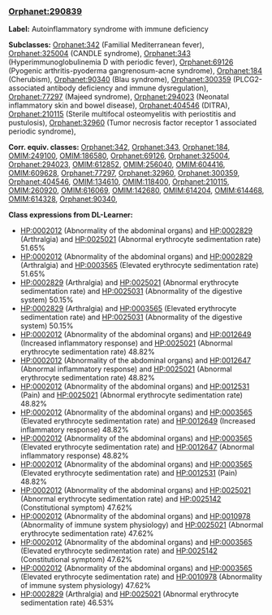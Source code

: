 
### [Orphanet:290839](http://www.orpha.net/ORDO/Orphanet_290839)
**Label:** Autoinflammatory syndrome with immune deficiency

**Subclasses:** [Orphanet:342](http://www.orpha.net/ORDO/Orphanet_342) (Familial Mediterranean fever), [Orphanet:325004](http://www.orpha.net/ORDO/Orphanet_325004) (CANDLE syndrome), [Orphanet:343](http://www.orpha.net/ORDO/Orphanet_343) (Hyperimmunoglobulinemia D with periodic fever), [Orphanet:69126](http://www.orpha.net/ORDO/Orphanet_69126) (Pyogenic arthritis-pyoderma gangrenosum-acne syndrome), [Orphanet:184](http://www.orpha.net/ORDO/Orphanet_184) (Cherubism), [Orphanet:90340](http://www.orpha.net/ORDO/Orphanet_90340) (Blau syndrome), [Orphanet:300359](http://www.orpha.net/ORDO/Orphanet_300359) (PLCG2-associated antibody deficiency and immune dysregulation), [Orphanet:77297](http://www.orpha.net/ORDO/Orphanet_77297) (Majeed syndrome), [Orphanet:294023](http://www.orpha.net/ORDO/Orphanet_294023) (Neonatal inflammatory skin and bowel disease), [Orphanet:404546](http://www.orpha.net/ORDO/Orphanet_404546) (DITRA), [Orphanet:210115](http://www.orpha.net/ORDO/Orphanet_210115) (Sterile multifocal osteomyelitis with periostitis and pustulosis), [Orphanet:32960](http://www.orpha.net/ORDO/Orphanet_32960) (Tumor necrosis factor receptor 1 associated periodic syndrome), 

**Corr. equiv. classes:** [Orphanet:342](http://www.orpha.net/ORDO/Orphanet_342), [Orphanet:343](http://www.orpha.net/ORDO/Orphanet_343), [Orphanet:184](http://www.orpha.net/ORDO/Orphanet_184), [OMIM:249100](http://purl.obolibrary.org/obo/OMIM_249100), [OMIM:186580](http://purl.obolibrary.org/obo/OMIM_186580), [Orphanet:69126](http://www.orpha.net/ORDO/Orphanet_69126), [Orphanet:325004](http://www.orpha.net/ORDO/Orphanet_325004), [Orphanet:294023](http://www.orpha.net/ORDO/Orphanet_294023), [OMIM:612852](http://purl.obolibrary.org/obo/OMIM_612852), [OMIM:256040](http://purl.obolibrary.org/obo/OMIM_256040), [OMIM:604416](http://purl.obolibrary.org/obo/OMIM_604416), [OMIM:609628](http://purl.obolibrary.org/obo/OMIM_609628), [Orphanet:77297](http://www.orpha.net/ORDO/Orphanet_77297), [Orphanet:32960](http://www.orpha.net/ORDO/Orphanet_32960), [Orphanet:300359](http://www.orpha.net/ORDO/Orphanet_300359), [Orphanet:404546](http://www.orpha.net/ORDO/Orphanet_404546), [OMIM:134610](http://purl.obolibrary.org/obo/OMIM_134610), [OMIM:118400](http://purl.obolibrary.org/obo/OMIM_118400), [Orphanet:210115](http://www.orpha.net/ORDO/Orphanet_210115), [OMIM:260920](http://purl.obolibrary.org/obo/OMIM_260920), [OMIM:616069](http://purl.obolibrary.org/obo/OMIM_616069), [OMIM:142680](http://purl.obolibrary.org/obo/OMIM_142680), [OMIM:614204](http://purl.obolibrary.org/obo/OMIM_614204), [OMIM:614468](http://purl.obolibrary.org/obo/OMIM_614468), [OMIM:614328](http://purl.obolibrary.org/obo/OMIM_614328), [Orphanet:90340](http://www.orpha.net/ORDO/Orphanet_90340), 

**Class expressions from DL-Learner:**

- [HP:0002012](http://purl.obolibrary.org/obo/HP_0002012) (Abnormality of the abdominal organs) and [HP:0002829](http://purl.obolibrary.org/obo/HP_0002829) (Arthralgia) and [HP:0025021](http://purl.obolibrary.org/obo/HP_0025021) (Abnormal erythrocyte sedimentation rate) 51.65%
- [HP:0002012](http://purl.obolibrary.org/obo/HP_0002012) (Abnormality of the abdominal organs) and [HP:0002829](http://purl.obolibrary.org/obo/HP_0002829) (Arthralgia) and [HP:0003565](http://purl.obolibrary.org/obo/HP_0003565) (Elevated erythrocyte sedimentation rate) 51.65%
- [HP:0002829](http://purl.obolibrary.org/obo/HP_0002829) (Arthralgia) and [HP:0025021](http://purl.obolibrary.org/obo/HP_0025021) (Abnormal erythrocyte sedimentation rate) and [HP:0025031](http://purl.obolibrary.org/obo/HP_0025031) (Abnormality of the digestive system) 50.15%
- [HP:0002829](http://purl.obolibrary.org/obo/HP_0002829) (Arthralgia) and [HP:0003565](http://purl.obolibrary.org/obo/HP_0003565) (Elevated erythrocyte sedimentation rate) and [HP:0025031](http://purl.obolibrary.org/obo/HP_0025031) (Abnormality of the digestive system) 50.15%
- [HP:0002012](http://purl.obolibrary.org/obo/HP_0002012) (Abnormality of the abdominal organs) and [HP:0012649](http://purl.obolibrary.org/obo/HP_0012649) (Increased inflammatory response) and [HP:0025021](http://purl.obolibrary.org/obo/HP_0025021) (Abnormal erythrocyte sedimentation rate) 48.82%
- [HP:0002012](http://purl.obolibrary.org/obo/HP_0002012) (Abnormality of the abdominal organs) and [HP:0012647](http://purl.obolibrary.org/obo/HP_0012647) (Abnormal inflammatory response) and [HP:0025021](http://purl.obolibrary.org/obo/HP_0025021) (Abnormal erythrocyte sedimentation rate) 48.82%
- [HP:0002012](http://purl.obolibrary.org/obo/HP_0002012) (Abnormality of the abdominal organs) and [HP:0012531](http://purl.obolibrary.org/obo/HP_0012531) (Pain) and [HP:0025021](http://purl.obolibrary.org/obo/HP_0025021) (Abnormal erythrocyte sedimentation rate) 48.82%
- [HP:0002012](http://purl.obolibrary.org/obo/HP_0002012) (Abnormality of the abdominal organs) and [HP:0003565](http://purl.obolibrary.org/obo/HP_0003565) (Elevated erythrocyte sedimentation rate) and [HP:0012649](http://purl.obolibrary.org/obo/HP_0012649) (Increased inflammatory response) 48.82%
- [HP:0002012](http://purl.obolibrary.org/obo/HP_0002012) (Abnormality of the abdominal organs) and [HP:0003565](http://purl.obolibrary.org/obo/HP_0003565) (Elevated erythrocyte sedimentation rate) and [HP:0012647](http://purl.obolibrary.org/obo/HP_0012647) (Abnormal inflammatory response) 48.82%
- [HP:0002012](http://purl.obolibrary.org/obo/HP_0002012) (Abnormality of the abdominal organs) and [HP:0003565](http://purl.obolibrary.org/obo/HP_0003565) (Elevated erythrocyte sedimentation rate) and [HP:0012531](http://purl.obolibrary.org/obo/HP_0012531) (Pain) 48.82%
- [HP:0002012](http://purl.obolibrary.org/obo/HP_0002012) (Abnormality of the abdominal organs) and [HP:0025021](http://purl.obolibrary.org/obo/HP_0025021) (Abnormal erythrocyte sedimentation rate) and [HP:0025142](http://purl.obolibrary.org/obo/HP_0025142) (Constitutional symptom) 47.62%
- [HP:0002012](http://purl.obolibrary.org/obo/HP_0002012) (Abnormality of the abdominal organs) and [HP:0010978](http://purl.obolibrary.org/obo/HP_0010978) (Abnormality of immune system physiology) and [HP:0025021](http://purl.obolibrary.org/obo/HP_0025021) (Abnormal erythrocyte sedimentation rate) 47.62%
- [HP:0002012](http://purl.obolibrary.org/obo/HP_0002012) (Abnormality of the abdominal organs) and [HP:0003565](http://purl.obolibrary.org/obo/HP_0003565) (Elevated erythrocyte sedimentation rate) and [HP:0025142](http://purl.obolibrary.org/obo/HP_0025142) (Constitutional symptom) 47.62%
- [HP:0002012](http://purl.obolibrary.org/obo/HP_0002012) (Abnormality of the abdominal organs) and [HP:0003565](http://purl.obolibrary.org/obo/HP_0003565) (Elevated erythrocyte sedimentation rate) and [HP:0010978](http://purl.obolibrary.org/obo/HP_0010978) (Abnormality of immune system physiology) 47.62%
- [HP:0002829](http://purl.obolibrary.org/obo/HP_0002829) (Arthralgia) and [HP:0025021](http://purl.obolibrary.org/obo/HP_0025021) (Abnormal erythrocyte sedimentation rate) 46.53%


